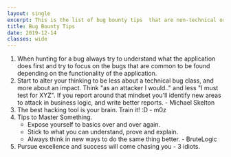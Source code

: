 ```yaml
---
layout: single
excerpt: This is the list of bug bounty tips  that are non-technical or technical which helped a lot.
title: Bug Bounty Tips
date: 2019-12-14
classes: wide
---
```

1. When hunting for a bug always try to understand what the application does first and try to focus on the bugs that are common to be found  depending on the functionality of the application.
2. Start to alter your thinking to be less about a technical bug class, and more about an impact. Think "as an attacker I would.." and less "I must test for XYZ". If you report around that mindset you'll identify new areas to attack in business logic, and write better reports. - Michael Skelton
3. The best hacking tool is your brain. Train it! :D - m0z
4. Tips to Master Something. 
    * Expose yourself to basics over and over again.
    * Stick to what you can understand, prove and explain.
    * Always think in new ways to do the same thing better. - BruteLogic
5. Pursue excellence and success will come chasing you - 3 idiots. 
